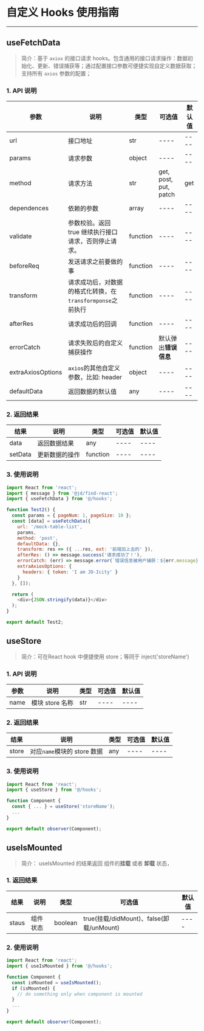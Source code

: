 # 自定义 Hooks 使用指南
----------------
## useFetchData

> 简介：基于 `axiox` 的接口请求 hooks。包含通用的接口请求操作：数据初始化、更新、错误捕获等；通过配置接口参数可便捷实现自定义数据获取；支持所有 `axios` 参数的配置；

### 1. API 说明
  |  参数   | 说明  | 类型   | 可选值  | 默认值 | 
  |  ----  | ----  | ----  | ----  |----  |
  |  url  | 接口地址  | str  | ----  |----  |
  |  params  | 请求参数  |  object | ----  |----  |
  |  method  | 请求方法  | str | get, post, put, patch  | get  |
  |  dependences  | 依赖的参数  | array | ----  | ----  |
  |  validate  | 参数校验。返回 true 继续执行接口请求，否则停止请求。  | function | ----  | ----  |
  |  beforeReq  | 发送请求之前要做的事  | function  | ----  | ----  |
  |  transform  | 请求成功后，对数据的格式化转换，在`transformponse`之前执行  | function  | ----  | ----  |
  |  afterRes  | 请求成功后的回调  | function  | ----  | ----  |
  |  errorCatch  | 请求失败后的自定义捕获操作  | function  | 默认弹出**错误信息**  | ----  |
  |  extraAxiosOptions  | `axios`的其他自定义参数，比如: header  | object  | ----  | ----  |
  |  defaultData  | 返回数据的默认值  | any  | ----  | ----  |

### 2. 返回结果
  |  结果   | 说明  | 类型   | 可选值  | 默认值 | 
  |  ----  | ----  | ----  | ----  |----  |
  |  data  | 返回数据结果  | any  | ----  |----  |
  |  setData  | 更新数据的操作  | function  | ----  |----  |

### 3. 使用说明
``` javascript
import React from 'react';
import { message } from '@jd/find-react';
import { useFetchData } from '@/hooks';

function Test2() {
  const params = { pageNum: 1, pageSize: 10 };
  const [data] = useFetchData({
    url: '/mock-table-list',
    params,
    method: 'post',
    defaultData: {},
    transform: res => ({ ...res, ext: '前端加上去的' }),
    afterRes: () => message.success('请求成功了！'),
    errorCatch: (err) => message.error(`错误信息被用户捕获：${err.message}`),
    extraAxiosOptions: {
      headers: { token: 'I am JD-Icity' }
    }
  }, []);

  return (
    <div>{JSON.stringify(data)}</div>
  );
}

export default Test2;

``` 

## useStore

> 简介：可在React hook 中便捷使用 store；等同于 inject('storeName')

### 1. API 说明
  |  参数   | 说明  | 类型   | 可选值  | 默认值 | 
  |  ----  | ----  | ----  | ----  |----  |
  |  name  | 模块 store 名称  | str  | ----  |----  |

### 2. 返回结果
  |  结果   | 说明  | 类型   | 可选值  | 默认值 | 
  |  ----  | ----  | ----  | ----  |----  |
  |  store  | 对应`name`模块的 store 数据  | any  | ----  |----  |

### 3. 使用说明
``` javascript
import React from 'react';
import { useStore } from '@/hooks';

function Component {
  const { ... } = useStore('storeName');
  ...
}

export default observer(Component);

``` 

## useIsMounted

> 简介： useIsMounted 的结果返回 组件的**挂载** 或者 **卸载** 状态，

### 1. 返回结果
  |  结果   | 说明  | 类型   | 可选值  | 默认值 | 
  |  ----  | ----  | ----  | ----  |----  |
  |  staus  | 组件状态  | boolean  | true(挂载/didMount)、false(卸载/unMount)  |----  |

### 2. 使用说明
``` javascript
import React from 'react';
import { useIsMounted } from '@/hooks';

function Component {
  const isMounted = useIsMounted();
  if (isMounted) {
    // do something only when component is mounted
  }
  ...
}

export default observer(Component);

``` 

